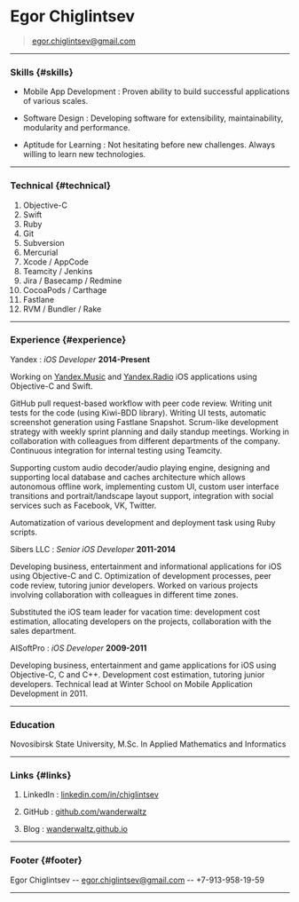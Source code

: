 # Egor Chiglintsev

> [egor.chiglintsev@gmail.com](egor.chiglintsev@gmail.com)

------

### Skills {#skills}

* Mobile App Development
  : Proven ability to build successful applications of various scales.

* Software Design
  : Developing software for extensibility, maintainability, modularity and performance.

* Aptitude for Learning
  : Not hesitating before new challenges. Always willing to learn new technologies.

-------

### Technical {#technical}

1. Objective-C
1. Swift
1. Ruby
1. Git
1. Subversion
1. Mercurial
1. Xcode / AppCode
1. Teamcity / Jenkins
1. Jira / Basecamp / Redmine
1. CocoaPods / Carthage
1. Fastlane
1. RVM / Bundler / Rake


------

### Experience {#experience}

Yandex
: *iOS Developer*
  __2014-Present__

  Working on [Yandex.Music](https://itunes.apple.com/ru/app/andeks.muzyka/id520797969?mt=8) and
  [Yandex.Radio](https://itunes.apple.com/ru/app/andeks.radio-besplatnaa-muzyka/id991085687?mt=8)
  iOS applications using Objective-C and Swift.

  GitHub pull request-based workflow with peer code review. Writing unit tests for the code (using
  Kiwi-BDD library). Writing UI tests, automatic screenshot generation using Fastlane Snapshot.
  Scrum-like development strategy with weekly sprint planning and daily standup meetings. Working in
  collaboration with colleagues from different departments of the company. Continuous integration
  for internal testing using Teamcity.

  Supporting custom audio decoder/audio playing engine, designing and supporting local
  database and caches architecture which allows autonomous offline work, implementing custom UI,
  custom user interface transitions and portrait/landscape layout support, integration with social
  services such as Facebook, VK, Twitter.

  Automatization of various development and deployment task using Ruby scripts.

Sibers LLC
: *Senior iOS Developer*
  __2011-2014__

  Developing business, entertainment and informational applications for iOS using Objective-C and C.
  Optimization of development processes, peer code review, tutoring junior developers.  Worked on
  various projects involving collaboration with colleagues in different time zones.

  Substituted the iOS team leader for vacation time: development cost estimation, allocating
  developers on the projects, collaboration with the sales department.

AISoftPro
: *iOS Developer*
  __2009-2011__

  Developing business, entertainment and game applications for iOS using Objective-C, C and C++.
  Development cost estimation, tutoring junior developers. Technical lead at Winter School on Mobile
  Application Development in 2011.

------

### Education

Novosibirsk State University, M.Sc. In Applied Mathematics and Informatics

------

### Links {#links}

1. LinkedIn
  : [linkedin.com/in/chiglintsev](https://www.linkedin.com/in/chiglintsev)

1. GitHub
  : [github.com/wanderwaltz](https://github.com/wanderwaltz)

1. Blog
  : [wanderwaltz.github.io](https://wanderwaltz.github.io)

------

### Footer {#footer}

Egor Chiglintsev -- [egor.chiglintsev@gmail.com](egor.chiglintsev@gmail.com) -- +7-913-958-19-59

------
